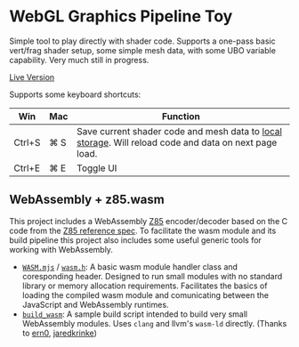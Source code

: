 # WebGL Graphics Pipeline Toy
Simple tool to play directly with shader code. Supports a one-pass basic vert/frag shader setup, some simple mesh data, with some UBO variable capability. Very much still in progress.

[Live Version](https://tylermartin.net/gfxtoy)

Supports some keyboard shortcuts:

| Win | Mac | Function |
| --- | --- | --- |
| Ctrl+S | ⌘ S | Save current shader code and mesh data to [local storage](https://developer.mozilla.org/en-US/docs/Web/API/Window/localStorage). Will reload code and data on next page load. |
| Ctrl+E | ⌘ E | Toggle UI |

## WebAssembly + z85.wasm
This project includes a WebAssembly [Z85](https://rfc.zeromq.org/spec/32/) encoder/decoder based on the C code from the [Z85 reference spec](https://github.com/zeromq/rfc/blob/master/src/spec_32.c). To facilitate the wasm module and its build pipeline this project also includes some useful generic tools for working with WebAssembly.

- [`WASM.mjs`](02_DEPLOY/js/common/WASM.mjs) / [`wasm.h`](01_DEVELOP/wasm/wasm.h): A basic wasm module handler class and coresponding header. Designed to run small modules with no standard library or memory allocation requirements. Facilitates the basics of loading the compiled wasm module and comunicating between the JavaScript and WebAssembly runtimes.
- [`build_wasm`](01_DEVELOP/wasm/build_wasm): A sample build script intended to build very small WebAssembly modules. Uses `clang` and llvm's `wasm-ld` directly. (Thanks to [ern0](https://github.com/ern0/howto-wasm-minimal), [jaredkrinke](https://github.com/jaredkrinke/wasm-c-string))
